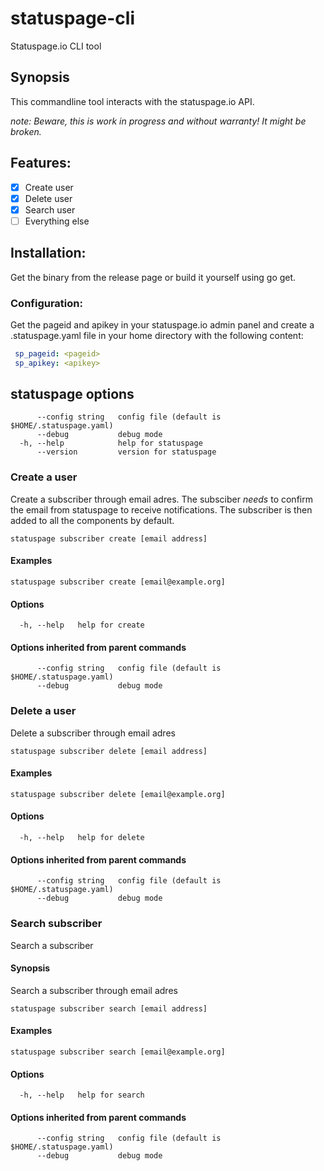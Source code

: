 # statuspage-cli

Statuspage.io CLI tool 

## Synopsis

This commandline tool interacts with the statuspage.io API. 

*note: Beware, this is work in progress and without warranty! It might be broken.*

## Features:

- [x] Create user
- [x] Delete user
- [x] Search user
- [ ] Everything else

## Installation:

Get the binary from the release page or build it yourself using go get.

### Configuration:

Get the pageid and apikey in your statuspage.io admin panel and create a .statuspage.yaml file in your home directory with the following content:

```yaml
 sp_pageid: <pageid>
 sp_apikey: <apikey>
 ```


## statuspage options

```
      --config string   config file (default is $HOME/.statuspage.yaml)
      --debug           debug mode
  -h, --help            help for statuspage
      --version         version for statuspage
```

### Create a user

Create a subscriber through email adres. The subsciber *needs* to confirm the email from statuspage to receive notifications. The subscriber is then added to all the components by default.

```
statuspage subscriber create [email address]
```

#### Examples

```
statuspage subscriber create [email@example.org]
```

#### Options

```
  -h, --help   help for create
```

#### Options inherited from parent commands

```
      --config string   config file (default is $HOME/.statuspage.yaml)
      --debug           debug mode
```

### Delete a user

Delete a subscriber through email adres

```
statuspage subscriber delete [email address]
```

#### Examples

```
statuspage subscriber delete [email@example.org]
```

#### Options

```
  -h, --help   help for delete
```

#### Options inherited from parent commands

```
      --config string   config file (default is $HOME/.statuspage.yaml)
      --debug           debug mode
```



### Search subscriber 

Search a subscriber

#### Synopsis

Search a subscriber through email adres

```
statuspage subscriber search [email address]
```

#### Examples

```
statuspage subscriber search [email@example.org]
```

#### Options

```
  -h, --help   help for search
```

#### Options inherited from parent commands

```
      --config string   config file (default is $HOME/.statuspage.yaml)
      --debug           debug mode
```
